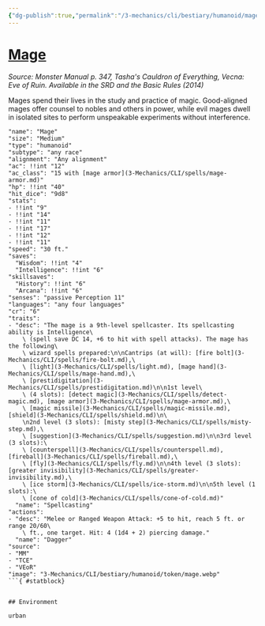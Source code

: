 ```yaml
---
{"dg-publish":true,"permalink":"/3-mechanics/cli/bestiary/humanoid/mage/","tags":["ttrpg-cli/compendium/src/5e/mm","ttrpg-cli/monster/cr/6","ttrpg-cli/monster/environment/urban","ttrpg-cli/monster/size/medium","ttrpg-cli/monster/type/humanoid/any-race"],"noteIcon":""}
---
```


# [Mage](3-Mechanics\CLI\bestiary\humanoid/mage.md)
*Source: Monster Manual p. 347, Tasha's Cauldron of Everything, Vecna: Eve of Ruin. Available in the <span title='Systems Reference Document (5.1)'>SRD</span> and the Basic Rules (2014)*  

Mages spend their lives in the study and practice of magic. Good-aligned mages offer counsel to nobles and others in power, while evil mages dwell in isolated sites to perform unspeakable experiments without interference.

```statblock
"name": "Mage"
"size": "Medium"
"type": "humanoid"
"subtype": "any race"
"alignment": "Any alignment"
"ac": !!int "12"
"ac_class": "15 with [mage armor](3-Mechanics/CLI/spells/mage-armor.md)"
"hp": !!int "40"
"hit_dice": "9d8"
"stats":
- !!int "9"
- !!int "14"
- !!int "11"
- !!int "17"
- !!int "12"
- !!int "11"
"speed": "30 ft."
"saves":
  "Wisdom": !!int "4"
  "Intelligence": !!int "6"
"skillsaves":
  "History": !!int "6"
  "Arcana": !!int "6"
"senses": "passive Perception 11"
"languages": "any four languages"
"cr": "6"
"traits":
- "desc": "The mage is a 9th-level spellcaster. Its spellcasting ability is Intelligence\
    \ (spell save DC 14, +6 to hit with spell attacks). The mage has the following\
    \ wizard spells prepared:\n\nCantrips (at will): [fire bolt](3-Mechanics/CLI/spells/fire-bolt.md),\
    \ [light](3-Mechanics/CLI/spells/light.md), [mage hand](3-Mechanics/CLI/spells/mage-hand.md),\
    \ [prestidigitation](3-Mechanics/CLI/spells/prestidigitation.md)\n\n1st level\
    \ (4 slots): [detect magic](3-Mechanics/CLI/spells/detect-magic.md), [mage armor](3-Mechanics/CLI/spells/mage-armor.md),\
    \ [magic missile](3-Mechanics/CLI/spells/magic-missile.md), [shield](3-Mechanics/CLI/spells/shield.md)\n\
    \n2nd level (3 slots): [misty step](3-Mechanics/CLI/spells/misty-step.md),\
    \ [suggestion](3-Mechanics/CLI/spells/suggestion.md)\n\n3rd level (3 slots):\
    \ [counterspell](3-Mechanics/CLI/spells/counterspell.md), [fireball](3-Mechanics/CLI/spells/fireball.md),\
    \ [fly](3-Mechanics/CLI/spells/fly.md)\n\n4th level (3 slots): [greater invisibility](3-Mechanics/CLI/spells/greater-invisibility.md),\
    \ [ice storm](3-Mechanics/CLI/spells/ice-storm.md)\n\n5th level (1 slots):\
    \ [cone of cold](3-Mechanics/CLI/spells/cone-of-cold.md)"
  "name": "Spellcasting"
"actions":
- "desc": "Melee or Ranged Weapon Attack: +5 to hit, reach 5 ft. or range 20/60\
    \ ft., one target. Hit: 4 (1d4 + 2) piercing damage."
  "name": "Dagger"
"source":
- "MM"
- "TCE"
- "VEoR"
"image": "3-Mechanics/CLI/bestiary/humanoid/token/mage.webp"
```{ #statblock}


## Environment

urban